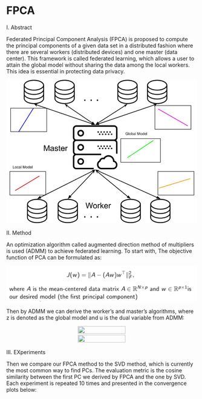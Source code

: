 # FPCA
 
I. Abstract

Federated Principal Component Analysis (FPCA) is proposed to compute the principal components of
a given data set in a distributed fashion where there are several workers (distributed devices) and one
master (data center). This framework is called federated learning, which allows a user to attain the global
model without sharing the data among the local workers. This idea is essential in protecting data privacy.

![worker-master_scenario](/img/master-worker_scenario.jpg)

II. Method

An optimization algorithm called augmented direction method of multipliers is used (ADMM) to achieve federated learning. To start with, The objective function of PCA can be formulated as:

![PCA_Formula](/img/PCA_formula.png)

Then by ADMM we can derive the worker’s and master’s algorithms, where z is denoted as the global model and u is the dual variable from ADMM:

<p align="center">
  <img width="50%" height="50%" src="/img/worker_alorithm.png">
  <img width="50%" height="50%" src="/img/worker_alorithm.png">
</p>

III. EXperiments

Then we compare our FPCA method to the SVD method, which is currently the most common way to find PCs. The evaluation metric is the cosine similarity between the first PC we derived by FPCA and the one by SVD. Each experiment is repeated 10 times and presented in the convergence plots below:

